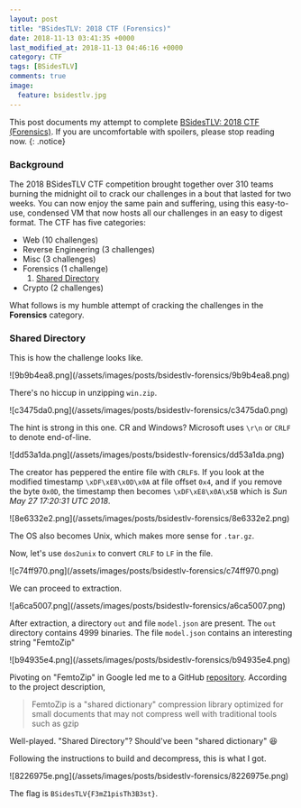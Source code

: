 ```yaml
---
layout: post
title: "BSidesTLV: 2018 CTF (Forensics)"
date: 2018-11-13 03:41:35 +0000
last_modified_at: 2018-11-13 04:46:16 +0000
category: CTF
tags: [BSidesTLV]
comments: true
image:
  feature: bsidestlv.jpg
---
```


This post documents my attempt to complete [BSidesTLV: 2018 CTF (Forensics)](https://www.vulnhub.com/entry/bsidestlv-2018-ctf,250/). If you are uncomfortable with spoilers, please stop reading now.
{: .notice}

<!--more-->

### Background

The 2018 BSidesTLV CTF competition brought together over 310 teams burning the midnight oil to crack our challenges in a bout that lasted for two weeks. You can now enjoy the same pain and suffering, using this easy-to-use, condensed VM that now hosts all our challenges in an easy to digest format. The CTF has five categories:

+ Web (10 challenges)
+ Reverse Engineering (3 challenges)
+ Misc (3 challenges)
+ Forensics (1 challenge)
  1. <a href="#{{ 'Shared Directory' | downcase | replace: ' ', '-'}}">Shared Directory</a>
+ Crypto (2 challenges)

What follows is my humble attempt of cracking the challenges in the **Forensics** category.

### Shared Directory

This is how the challenge looks like.

<a class="image-popup">
![9b9b4ea8.png](/assets/images/posts/bsidestlv-forensics/9b9b4ea8.png)
</a>

There's no hiccup in unzipping `win.zip`.

<a class="image-popup">
![c3475da0.png](/assets/images/posts/bsidestlv-forensics/c3475da0.png)
</a>

The hint is strong in this one. CR and Windows? Microsoft uses `\r\n` or `CRLF` to denote end-of-line.

<a class="image-popup">
![dd53a1da.png](/assets/images/posts/bsidestlv-forensics/dd53a1da.png)
</a>

The creator has peppered the entire file with `CRLF`s. If you look at the modified timestamp `\xDF\xE8\x0D\x0A` at file offset `0x4`, and if you remove the byte `0x0D`, the timestamp then becomes `\xDF\xE8\x0A\x5B` which is _Sun May 27 17:20:31 UTC 2018_.

<a class="image-popup">
![8e6332e2.png](/assets/images/posts/bsidestlv-forensics/8e6332e2.png)
</a>

The OS also becomes Unix, which makes more sense for `.tar.gz`.

Now, let's use `dos2unix` to convert `CRLF` to `LF` in the file.

<a class="image-popup">
![c74ff970.png](/assets/images/posts/bsidestlv-forensics/c74ff970.png)
</a>

We can proceed to extraction.

<a class="image-popup">
![a6ca5007.png](/assets/images/posts/bsidestlv-forensics/a6ca5007.png)
</a>

After extraction, a directory `out` and file `model.json` are present. The `out` directory contains 4999 binaries. The file `model.json` contains an interesting string "FemtoZip"

<a class="image-popup">
![b94935e4.png](/assets/images/posts/bsidestlv-forensics/b94935e4.png)
</a>

Pivoting on "FemtoZip" in Google led me to a GitHub [repository](https://github.com/gtoubassi/femtozip). According to the project description,

> FemtoZip is a "shared dictionary" compression library optimized for small documents that may not compress well with traditional tools such as gzip

Well-played. "Shared Directory"? Should've been "shared dictionary" :laughing:

Following the instructions to build and decompress, this is what I got.

<a class="image-popup">
![8226975e.png](/assets/images/posts/bsidestlv-forensics/8226975e.png)
</a>

The flag is `BSidesTLV{F3mZ1pisTh3B3st}`.
